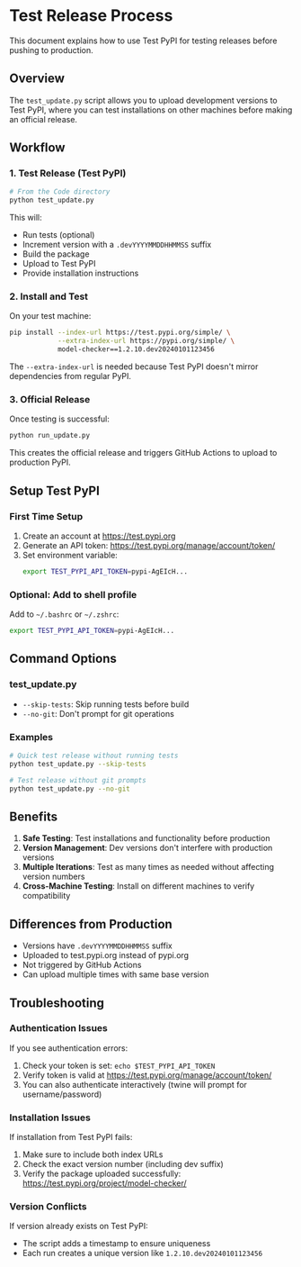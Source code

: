 # Test Release Process

This document explains how to use Test PyPI for testing releases before pushing to production.

## Overview

The `test_update.py` script allows you to upload development versions to Test PyPI, where you can test installations on other machines before making an official release.

## Workflow

### 1. Test Release (Test PyPI)

```bash
# From the Code directory
python test_update.py
```

This will:
- Run tests (optional)
- Increment version with a `.devYYYYMMDDHHMMSS` suffix
- Build the package
- Upload to Test PyPI
- Provide installation instructions

### 2. Install and Test

On your test machine:

```bash
pip install --index-url https://test.pypi.org/simple/ \
            --extra-index-url https://pypi.org/simple/ \
            model-checker==1.2.10.dev20240101123456
```

The `--extra-index-url` is needed because Test PyPI doesn't mirror dependencies from regular PyPI.

### 3. Official Release

Once testing is successful:

```bash
python run_update.py
```

This creates the official release and triggers GitHub Actions to upload to production PyPI.

## Setup Test PyPI

### First Time Setup

1. Create an account at https://test.pypi.org
2. Generate an API token: https://test.pypi.org/manage/account/token/
3. Set environment variable:
   ```bash
   export TEST_PYPI_API_TOKEN=pypi-AgEIcH...
   ```

### Optional: Add to shell profile

Add to `~/.bashrc` or `~/.zshrc`:
```bash
export TEST_PYPI_API_TOKEN=pypi-AgEIcH...
```

## Command Options

### test_update.py

- `--skip-tests`: Skip running tests before build
- `--no-git`: Don't prompt for git operations

### Examples

```bash
# Quick test release without running tests
python test_update.py --skip-tests

# Test release without git prompts
python test_update.py --no-git
```

## Benefits

1. **Safe Testing**: Test installations and functionality before production
2. **Version Management**: Dev versions don't interfere with production versions
3. **Multiple Iterations**: Test as many times as needed without affecting version numbers
4. **Cross-Machine Testing**: Install on different machines to verify compatibility

## Differences from Production

- Versions have `.devYYYYMMDDHHMMSS` suffix
- Uploaded to test.pypi.org instead of pypi.org
- Not triggered by GitHub Actions
- Can upload multiple times with same base version

## Troubleshooting

### Authentication Issues

If you see authentication errors:
1. Check your token is set: `echo $TEST_PYPI_API_TOKEN`
2. Verify token is valid at https://test.pypi.org/manage/account/token/
3. You can also authenticate interactively (twine will prompt for username/password)

### Installation Issues

If installation from Test PyPI fails:
1. Make sure to include both index URLs
2. Check the exact version number (including dev suffix)
3. Verify the package uploaded successfully: https://test.pypi.org/project/model-checker/

### Version Conflicts

If version already exists on Test PyPI:
- The script adds a timestamp to ensure uniqueness
- Each run creates a unique version like `1.2.10.dev20240101123456`